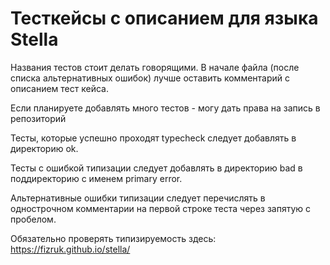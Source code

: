 # Тесткейсы с описанием для языка Stella

Названия тестов стоит делать говорящими. В начале файла (после списка альтернативных ошибок) лучше оставить комментарий с описанием тест кейса. 

Если планируете добавлять много тестов - могу дать права на запись в репозиторий

Тесты, которые успешно проходят typecheck следует добавлять в директорию ok.

Тесты с ошибкой типизации следует добавлять в директорию bad в поддиректорию с именем primary error.

Альтернативные ошибки типизации следует перечислять в однострочном комментарии на первой строке теста через запятую с пробелом.

Обязательно проверять типизируемость здесь: https://fizruk.github.io/stella/